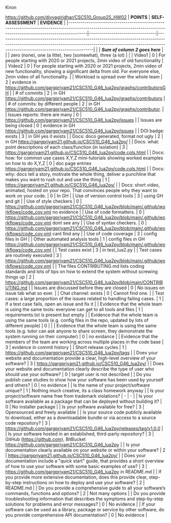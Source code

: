 Kiron

https://github.com/divyagiridhar/CSC510_Group25_HW02
| **POINTS**                                                                                                                                                          | **SELF-ASSESSMENT**             | **EVIDENCE**                                                                                                                                                                                             |
|---------------------------------------------------------------------------------------------------------------------------------------------------------------------|---------------------------------|----------------------------------------------------------------------------------------------------------------------------------------------------------------------------------------------------------|
|                                                                                                                                                                     | **_Sum of column 2 goes here_** |  
|                                                                                                                                                                     | zero (none), one (a litte), two (somewhat), three (a lot) |                                                                                                                                     |
| Video1                                                                                                                                                              |      0                           | For people starting with 2020 or 2021 projects, 2min video of old functionality                                                                                                                          |
| Video2                                                                                                                                                              |       0                          | For people starting with 2020 or 2021 projects, 2min video of new functionality, showing a significant delta from old. For everyone else, 2min video of all functionality.                               |
| Workload is spread over the whole team                                                                                                                              |         2                        | evidence in https://github.com/gargpriyam21/CSC510_G46_lua2py/graphs/contributorsGH                                                                                                                                                                                           |
| # of commits                                                                                                                                                        |         2                        | in GH      https://github.com/gargpriyam21/CSC510_G46_lua2py/graphs/contributors                                                                                                                                                                                      |
| # of commits: by different people                                                                                                                                   |                  2              | in GH       https://github.com/gargpriyam21/CSC510_G46_lua2py/graphs/contributor.                                                                                                                                                                                              |
| Issues reports: there are many                                                                                                                                      |            0                     |                  https://github.com/gargpriyam21/CSC510_G46_lua2py/issues                                                                                                                                                                                        |
| Issues are being closed                                                                                                                                             |          0                       | evidence in GH                                                https://github.com/gargpriyam21/CSC510_G46_lua2py/issues                                                                                                                                           |
| DOI badge: exists                                                                                                                                                   |    3                             | in GH                                yes it exists                                                                                                                                                                    |
| Docs: doco generated, format not ugly                                                                                                                               |                2                 | in GH                             https://gargpriyam21.github.io/CSC510_G46_lua2py/                                                                                                                                                                       |
| Docs: what: point descriptions of each class/function (in isolation)                                                                                                |       3                          |        https://gargpriyam21.github.io/CSC510_G46_lua2py/code.cols.html                                                                                                                                                                                                  |
| Docs: how: for common use cases X,Y,Z mini-tutorials showing worked examples on how to do X,Y,Z                                                                     |                0                 | doc page entries                           https://gargpriyam21.github.io/CSC510_G46_lua2py/code.cols.html                                                                                                                                                              |
| Docs: why: docs tell a story, motivate the whole thing, deliver a punchline that makes you want to rush out and use the thing                                       |              1                   |       https://gargpriyam21.github.io/CSC510_G46_lua2py/                                                                                                                                                                                                   |
| Docs: short video, animated, hosted on your repo. That convinces people why they want to work on your code.                                                         |  0                               |              In GH                                                                                                                                                                                            |
| Use of version control tools                                                                                                                                        |               3                  |                              using GH and git                                                                                                                                                                            |
| Use of style checkers                                                                                                                                             |   0        |    https://github.com/gargpriyam21/CSC510_G46_lua2py/blob/main/.github/workflows/code_cov.yml                 no evidence                                                                                                                                           |
| Use of code formatters.                                                                                                                                             |    0                             |              https://github.com/gargpriyam21/CSC510_G46_lua2py/blob/main/.github/workflows/code_cov.yml            dont see any                                                                                                                                 |
| Use of syntax checkers.                                                                                                                                             |       0                          |                   https://github.com/gargpriyam21/CSC510_G46_lua2py/blob/main/.github/workflows/code_cov.yml                 cant find any                                                                                                                                     |
| Use of code coverage                                                                                                                                                |                     3            | config files in GH                                                                                                                                                                                       |
| Other automated analysis tools                                                                                                                                      |                   1              | config files in GH     https://github.com/gargpriyam21/CSC510_G46_lua2py/blob/main/.github/workflows/code_cov.yml                                                                                                                                                                                  |
| Test cases exist                                                                                                                                                    |               3                  | in test_lua2.py                                                                                                                            |
| Test cases are routinely executed                                                                                                                                   |                  3               | https://github.com/gargpriyam21/CSC510_G46_lua2py/blob/main/.github/workflows/code_cov.yml                                                                                                                                                    |
| The files CONTRIBUTING.md lists coding standards and lots of tips on how to extend the system without screwing things up                                            |              2                   |        https://github.com/gargpriyam21/CSC510_G46_lua2py/blob/main/CONTRIBUTING.md                                                                                                                                                                                                  |
| Issues are discussed before they are closed                                                                                                                         |          0                       | No issues on issue tab what so ever.                                                                                                                                           |
| Chat channel: exists                                                                                                                                                |          0                       | Cannot find one.                                                                                                                                                                                |
| Test cases: a large proportion of the issues related to handling failing cases.                                                                                     |         1                        | If a test case fails, open an issue and fix it                                                                                                                                                           |
| Evidence that the whole team is using the same tools: everyone can get to all tools and files                                                                       |              1                |           requirements.txt is present but empty                                                                                                                                                                                               |
| Evidence that the whole team is using the same tools (e.g. config files in the repo, updated by lots of different people)                                           |                         0        |                                                                                                                                                                                                          |
| Evidence that the whole team is using the same tools (e.g. tutor can ask anyone to share screen, they demonstrate the system running on their computer)             |              0                   |              no evidance                                                                                                                                                                                            |
| Evidence that the members of the team are working across multiple places in the code base                                                                           |               3                  |                    evidence in commit history                                                                                                                                                                                      |
| Short release cycles                                                                                                                                                |        1                         | https://github.com/gargpriyam21/CSC510_G46_lua2py/tags                                                                                         |
| Does your website and documentation provide a clear, high-level overview of your software?                                                                          |        3                         |     https://gargpriyam21.github.io/CSC510_G46_lua2py/                                                                                                                                                                                                  |
| Does your website and documentation clearly describe the type of user who should use your software?                                                                 |                 0                  |                     target user is not described                                                                                                                                                                                     |
| Do you publish case studies to show how your software has been used by yourself and others?                                                                         |                    0             |                         no evidence                                                                                                                                                                                 |
| Is the name of your project/software unique?                                                                                                                        |              1                   |                       Nothing much creative, its a class homework anyway                                                                                                                                                                                   |
| Is your project/software name free from trademark violations?                                                                                                       |                       -       |             -                                                                                                                                                                                            |
| Is your software available as a package that can be deployed without building it?                                                                                   |                      0          |      No installer package                                                                                                                                                                                                    |
| Is your software available for free?                                                                                                                                |            3                     |                  Opensourced and freely available                                                                                                                                                                                        |
| Is your source code publicly available to download, either as a downloadable bundle or via access to a source code repository?                                      |                   3              |                https://github.com/gargpriyam21/CSC510_G46_lua2py/releases/tag/v1.0.0                                                                                                                                                                                          |
| Is your software hosted in an established, third-party repository?                                                                                                  |         3                        | GitHub (https://github.com), BitBucket       https://github.com/gargpriyam21/CSC510_G46_lua2py                                                                                                                                                            |
| Is your documentation clearly available on your website or within your software?                                                                                    |           2                      |                https://gargpriyam21.github.io/CSC510_G46_lua2py/                                                                                                                                                                                          |
| Does your documentation include a "quick start" guide, that provides a short overview of how to use your software with some basic examples of use?                  |              3                   |             https://github.com/gargpriyam21/CSC510_G46_lua2py in README.md                                                                                                                                                                                             |
| If you provide more extensive documentation, does this provide clear, step-by-step instructions on how to deploy and use your software?                             |        2                         |                 README.md                                                                                                                                                                                         |
| Do you provide a comprehensive guide to all your software’s commands, functions and options?                                                                        |                     2            |      Not many options                                                                                                                                                                                                     |
| Do you provide troubleshooting information that describes the symptoms and step-by-step solutions for problems and error messages?                                  |                  0               |       No evidence                                                                                                                                                                                                   |
| If your software can be used as a library, package or service by other software, do you provide comprehensive API documentation?                                    |                 0                |         No evidence                                                                                                                                                                                                 |

